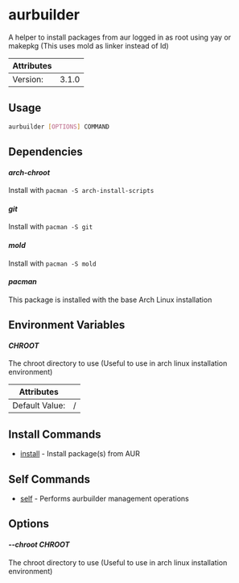 # aurbuilder

A helper to install packages from aur logged in as root using yay or makepkg (This uses mold as linker instead of ld)

| Attributes       | &nbsp;
|------------------|-------------
| Version:         | 3.1.0

## Usage

```bash
aurbuilder [OPTIONS] COMMAND
```

## Dependencies

#### *arch-chroot*

Install with `pacman -S arch-install-scripts`

#### *git*

Install with `pacman -S git`

#### *mold*

Install with `pacman -S mold`

#### *pacman*

This package is installed with the base Arch Linux installation

## Environment Variables

#### *CHROOT*

The chroot directory to use (Useful to use in arch linux installation environment)

| Attributes      | &nbsp;
|-----------------|-------------
| Default Value:  | /

## Install Commands

- [install](aurbuilder%20install) - Install package(s) from AUR

## Self Commands

- [self](aurbuilder%20self) - Performs aurbuilder management operations

## Options

#### *--chroot CHROOT*

The chroot directory to use (Useful to use in arch linux installation environment)


